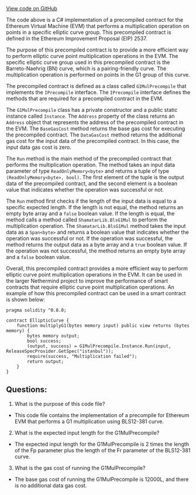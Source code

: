 [View code on GitHub](https://github.com/NethermindEth/nethermind/src/Nethermind/Nethermind.Evm/Precompiles/Bls/Shamatar/G1MulPrecompile.cs)

The code above is a C# implementation of a precompiled contract for the Ethereum Virtual Machine (EVM) that performs a multiplication operation on points in a specific elliptic curve group. This precompiled contract is defined in the Ethereum Improvement Proposal (EIP) 2537. 

The purpose of this precompiled contract is to provide a more efficient way to perform elliptic curve point multiplication operations in the EVM. The specific elliptic curve group used in this precompiled contract is the Barreto-Naehrig (BN) curve, which is a pairing-friendly curve. The multiplication operation is performed on points in the G1 group of this curve. 

The precompiled contract is defined as a class called `G1MulPrecompile` that implements the `IPrecompile` interface. The `IPrecompile` interface defines the methods that are required for a precompiled contract in the EVM. 

The `G1MulPrecompile` class has a private constructor and a public static instance called `Instance`. The `Address` property of the class returns an `Address` object that represents the address of the precompiled contract in the EVM. The `BaseGasCost` method returns the base gas cost for executing the precompiled contract. The `DataGasCost` method returns the additional gas cost for the input data of the precompiled contract. In this case, the input data gas cost is zero. 

The `Run` method is the main method of the precompiled contract that performs the multiplication operation. The method takes an input data parameter of type `ReadOnlyMemory<byte>` and returns a tuple of type `(ReadOnlyMemory<byte>, bool)`. The first element of the tuple is the output data of the precompiled contract, and the second element is a boolean value that indicates whether the operation was successful or not. 

The `Run` method first checks if the length of the input data is equal to a specific expected length. If the length is not equal, the method returns an empty byte array and a `false` boolean value. If the length is equal, the method calls a method called `ShamatarLib.BlsG1Mul` to perform the multiplication operation. The `ShamatarLib.BlsG1Mul` method takes the input data as a `Span<byte>` and returns a boolean value that indicates whether the operation was successful or not. If the operation was successful, the method returns the output data as a byte array and a `true` boolean value. If the operation was not successful, the method returns an empty byte array and a `false` boolean value. 

Overall, this precompiled contract provides a more efficient way to perform elliptic curve point multiplication operations in the EVM. It can be used in the larger Nethermind project to improve the performance of smart contracts that require elliptic curve point multiplication operations. An example of how this precompiled contract can be used in a smart contract is shown below:

```
pragma solidity ^0.8.0;

contract EllipticCurve {
    function multiplyG1(bytes memory input) public view returns (bytes memory) {
        bytes memory output;
        bool success;
        (output, success) = G1MulPrecompile.Instance.Run(input, ReleaseSpecProvider.GetSpec("istanbul"));
        require(success, "Multiplication failed");
        return output;
    }
}
```
## Questions: 
 1. What is the purpose of this code file?
- This code file contains the implementation of a precompile for Ethereum EVM that performs a G1 multiplication using BLS12-381 curve.

2. What is the expected input length for the G1MulPrecompile?
- The expected input length for the G1MulPrecompile is 2 times the length of the Fp parameter plus the length of the Fr parameter of the BLS12-381 curve.

3. What is the gas cost of running the G1MulPrecompile?
- The base gas cost of running the G1MulPrecompile is 12000L, and there is no additional data gas cost.